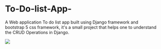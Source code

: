 # To-Do-list-App-

A Web application To do list app built using Django framework and bootstrap 5 css framework, it's a small project that helps one to understand the CRUD Operations in Django. 

![](https://freeimage.host/i/HJ5elv1)
